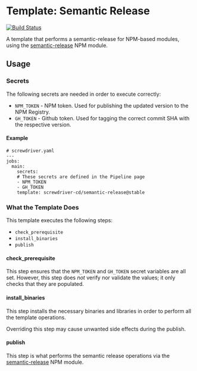 # Template: Semantic Release
[![Build Status][status-image]][status-url]

A template that performs a semantic-release for NPM-based modules, using the [semantic-release](https://www.npmjs.com/package/semantic-release) NPM module.

## Usage

### Secrets

The following secrets are needed in order to execute correctly:

* `NPM_TOKEN` - NPM token. Used for publishing the updated version to the NPM Registry.
* `GH_TOKEN` - Github token. Used for tagging the correct commit SHA with the respective version.

#### Example

```
# screwdriver.yaml
---
jobs:
  main:
    secrets:
    # These secrets are defined in the Pipeline page
    - NPM_TOKEN
    - GH_TOKEN
    template: screwdriver-cd/semantic-release@stable
```

### What the Template Does

This template executes the following steps:

* `check_prerequisite`
* `install_binaries`
* `publish`

#### check_prerequisite

This step ensures that the `NPM_TOKEN` and `GH_TOKEN` secret variables are all set. However, this step does *not* verify nor validate the values; it only checks that they are populated.

#### install_binaries

This step installs the necessary binaries and libraries in order to perform all the template operations.

Overriding this step may cause unwanted side effects during the publish.

#### publish

This step is what performs the semantic release operations via the [semantic-release](https://www.npmjs.com/package/semantic-release) NPM module.

[status-image]: https://cd.screwdriver.cd/pipelines/344/badge
[status-url]: https://cd.screwdriver.cd/pipelines/344
